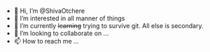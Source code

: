 - 👋 Hi, I’m @ShivaOtchere
- 👀 I’m interested in all manner of things
- 🌱 I’m currently ~~learning~~ trying to survive git. All else is secondary.
- 💞️ I’m looking to collaborate on ...
- 📫 How to reach me ...

<!---
ShivaOtchere/ShivaOtchere is a ✨ special ✨ repository because its `README.md` (this file) appears on your GitHub profile.
You can click the Preview link to take a look at your changes.
--->
